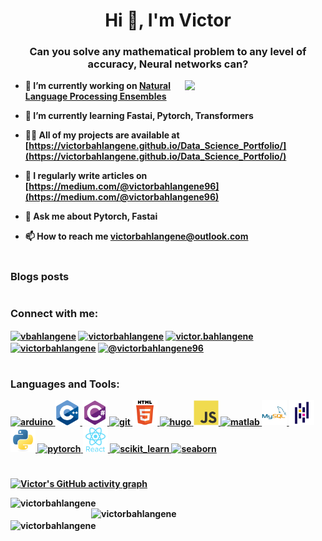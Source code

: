 <h1 align="center">Hi 👋, I'm Victor</h1>
<h3 align="center"><b>Can you solve any mathematical problem to any level of accuracy, Neural networks can?<b></h3>
<img align='right' src='https://c.tenor.com/9z_YpLGzqf4AAAAC/jasonearlsgif-jasonearlsgifs.gif' width="225">

- 🔭 I’m currently working on [Natural Language Processing Ensembles](https://github.com/victorbahlangene/NLP-Disaster-Tweets-kaggle-comp)

- 🌱 I’m currently learning **Fastai, Pytorch, Transformers**

- 👨‍💻 All of my projects are available at [https://victorbahlangene.github.io/Data_Science_Portfolio/](https://victorbahlangene.github.io/Data_Science_Portfolio/)

- 📝 I regularly write articles on [https://medium.com/@victorbahlangene96](https://medium.com/@victorbahlangene96)

- 💬 Ask me about **Pytorch, Fastai**

- 📫 How to reach me **victorbahlangene@outlook.com**

#

### Blogs posts
<!-- BLOG-POST-LIST:START -->
<!-- BLOG-POST-LIST:END -->

#

<h3 align="left">Connect with me:</h3>
<p align="left">
<a href="https://twitter.com/vbahlangene" target="blank"><img align="center" src="https://raw.githubusercontent.com/rahuldkjain/github-profile-readme-generator/master/src/images/icons/Social/twitter.svg" alt="vbahlangene" height="30" width="40" /></a>
<a href="https://linkedin.com/in/victorbahlangene" target="blank"><img align="center" src="https://raw.githubusercontent.com/rahuldkjain/github-profile-readme-generator/master/src/images/icons/Social/linked-in-alt.svg" alt="victorbahlangene" height="30" width="40" /></a>
<a href="https://stackoverflow.com/users/victor.bahlangene" target="blank"><img align="center" src="https://raw.githubusercontent.com/rahuldkjain/github-profile-readme-generator/master/src/images/icons/Social/stack-overflow.svg" alt="victor.bahlangene" height="30" width="40" /></a>
<a href="https://kaggle.com/victorbahlangene" target="blank"><img align="center" src="https://raw.githubusercontent.com/rahuldkjain/github-profile-readme-generator/master/src/images/icons/Social/kaggle.svg" alt="victorbahlangene" height="30" width="40" /></a>
<a href="https://medium.com/@victorbahlangene96" target="blank"><img align="center" src="https://raw.githubusercontent.com/rahuldkjain/github-profile-readme-generator/master/src/images/icons/Social/medium.svg" alt="@victorbahlangene96" height="30" width="40" /></a>
</p>

#

<h3 align="left">Languages and Tools:</h3>
<p align="left"> <a href="https://www.arduino.cc/" target="_blank" rel="noreferrer"> <img src="https://cdn.worldvectorlogo.com/logos/arduino-1.svg" alt="arduino" width="40" height="40"/> </a>  <a href="https://www.w3schools.com/cpp/" target="_blank" rel="noreferrer"> <img src="https://raw.githubusercontent.com/devicons/devicon/master/icons/cplusplus/cplusplus-original.svg" alt="cplusplus" width="40" height="40"/> </a> <a href="https://www.w3schools.com/cs/" target="_blank" rel="noreferrer"> <img src="https://raw.githubusercontent.com/devicons/devicon/master/icons/csharp/csharp-original.svg" alt="csharp" width="40" height="40"/> </a> <a href="https://git-scm.com/" target="_blank" rel="noreferrer"> <img src="https://www.vectorlogo.zone/logos/git-scm/git-scm-icon.svg" alt="git" width="40" height="40"/> </a> <a href="https://www.w3.org/html/" target="_blank" rel="noreferrer"> <img src="https://raw.githubusercontent.com/devicons/devicon/master/icons/html5/html5-original-wordmark.svg" alt="html5" width="40" height="40"/> </a> <a href="https://gohugo.io/" target="_blank" rel="noreferrer"> <img src="https://api.iconify.design/logos-hugo.svg" alt="hugo" width="40" height="40"/> </a> <a href="https://developer.mozilla.org/en-US/docs/Web/JavaScript" target="_blank" rel="noreferrer"> <img src="https://raw.githubusercontent.com/devicons/devicon/master/icons/javascript/javascript-original.svg" alt="javascript" width="40" height="40"/> </a> <a href="https://www.mathworks.com/" target="_blank" rel="noreferrer"> <img src="https://upload.wikimedia.org/wikipedia/commons/2/21/Matlab_Logo.png" alt="matlab" width="40" height="40"/> </a> <a href="https://www.mysql.com/" target="_blank" rel="noreferrer"> <img src="https://raw.githubusercontent.com/devicons/devicon/master/icons/mysql/mysql-original-wordmark.svg" alt="mysql" width="40" height="40"/> </a> <a href="https://pandas.pydata.org/" target="_blank" rel="noreferrer"> <img src="https://raw.githubusercontent.com/devicons/devicon/2ae2a900d2f041da66e950e4d48052658d850630/icons/pandas/pandas-original.svg" alt="pandas" width="40" height="40"/> </a> <a href="https://www.python.org" target="_blank" rel="noreferrer"> <img src="https://raw.githubusercontent.com/devicons/devicon/master/icons/python/python-original.svg" alt="python" width="40" height="40"/> </a> <a href="https://pytorch.org/" target="_blank" rel="noreferrer"> <img src="https://www.vectorlogo.zone/logos/pytorch/pytorch-icon.svg" alt="pytorch" width="40" height="40"/> </a> <a href="https://reactjs.org/" target="_blank" rel="noreferrer"> <img src="https://raw.githubusercontent.com/devicons/devicon/master/icons/react/react-original-wordmark.svg" alt="react" width="40" height="40"/> </a> <a href="https://scikit-learn.org/" target="_blank" rel="noreferrer"> <img src="https://upload.wikimedia.org/wikipedia/commons/0/05/Scikit_learn_logo_small.svg" alt="scikit_learn" width="40" height="40"/> </a> <a href="https://seaborn.pydata.org/" target="_blank" rel="noreferrer"> <img src="https://seaborn.pydata.org/_images/logo-mark-lightbg.svg" alt="seaborn" width="40" height="40"/> </a> </p>

#

[![Victor's GitHub activity graph](https://activity-graph.herokuapp.com/graph?username=victorbahlangene&&theme=xcode)](https://github.com/victorbahlangene)

<p><img align="left" width="325"  src="https://github-readme-stats.vercel.app/api/top-langs?username=victorbahlangene&show_icons=true&locale=en&layout=compact" alt="victorbahlangene" /></p>

<p>&nbsp;<img align="right" width="375"  src="https://github-readme-stats.vercel.app/api?username=victorbahlangene&show_icons=true&locale=en" alt="victorbahlangene" /></p>

<p><img align="center" src="https://github-readme-streak-stats.herokuapp.com/?user=victorbahlangene&" alt="victorbahlangene" /></p>
